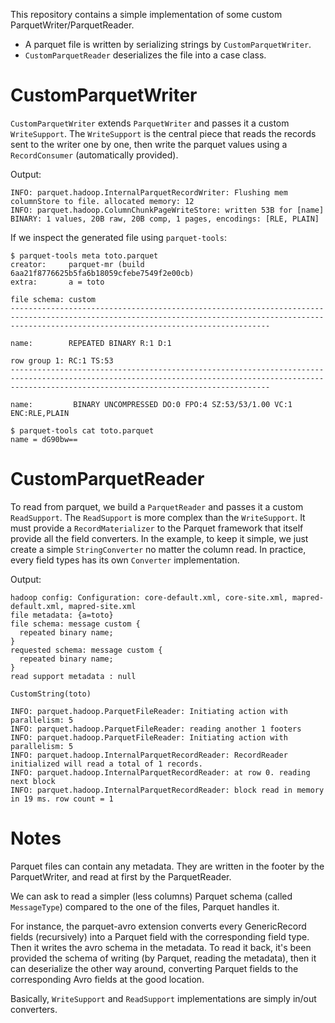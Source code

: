 This repository contains a simple implementation of some custom ParquetWriter/ParquetReader.

- A parquet file is written by serializing strings by `CustomParquetWriter`.
- `CustomParquetReader` deserializes the file into a case class.

# CustomParquetWriter

`CustomParquetWriter` extends `ParquetWriter` and passes it a custom `WriteSupport`.
The `WriteSupport` is the central piece that reads the records sent to the writer one by one, then write the parquet values using a `RecordConsumer` (automatically provided).

Output:

```
INFO: parquet.hadoop.InternalParquetRecordWriter: Flushing mem columnStore to file. allocated memory: 12
INFO: parquet.hadoop.ColumnChunkPageWriteStore: written 53B for [name] BINARY: 1 values, 20B raw, 20B comp, 1 pages, encodings: [RLE, PLAIN]
```

If we inspect the generated file using `parquet-tools`:

```
$ parquet-tools meta toto.parquet
creator:     parquet-mr (build 6aa21f8776625b5fa6b18059cfebe7549f2e00cb)
extra:       a = toto

file schema: custom
------------------------------------------------------------------------------------------------------------------------------------------------------------------------------------------------------

name:        REPEATED BINARY R:1 D:1

row group 1: RC:1 TS:53
------------------------------------------------------------------------------------------------------------------------------------------------------------------------------------------------------

name:         BINARY UNCOMPRESSED DO:0 FPO:4 SZ:53/53/1.00 VC:1 ENC:RLE,PLAIN

$ parquet-tools cat toto.parquet
name = dG90bw==
```

# CustomParquetReader

To read from parquet, we build a `ParquetReader` and passes it a custom `ReadSupport`.
The `ReadSupport` is more complex than the `WriteSupport`.
It must provide a `RecordMaterializer` to the Parquet framework that itself provide all the field converters.
In the example, to keep it simple, we just create a simple `StringConverter` no matter the column read. In practice, every field types has its own `Converter` implementation.

Output: 

```
hadoop config: Configuration: core-default.xml, core-site.xml, mapred-default.xml, mapred-site.xml
file metadata: {a=toto}
file schema: message custom {
  repeated binary name;
}
requested schema: message custom {
  repeated binary name;
}
read support metadata : null

CustomString(toto)

INFO: parquet.hadoop.ParquetFileReader: Initiating action with parallelism: 5
INFO: parquet.hadoop.ParquetFileReader: reading another 1 footers
INFO: parquet.hadoop.ParquetFileReader: Initiating action with parallelism: 5
INFO: parquet.hadoop.InternalParquetRecordReader: RecordReader initialized will read a total of 1 records.
INFO: parquet.hadoop.InternalParquetRecordReader: at row 0. reading next block
INFO: parquet.hadoop.InternalParquetRecordReader: block read in memory in 19 ms. row count = 1
```

# Notes

Parquet files can contain any metadata.
They are written in the footer by the ParquetWriter, and read at first by the ParquetReader.

We can ask to read a simpler (less columns) Parquet schema (called `MessageType`) compared to the one of the files, Parquet handles it.

For instance, the parquet-avro extension converts every GenericRecord fields (recursively) into a Parquet field with the corresponding field type.
Then it writes the avro schema in the metadata.
To read it back, it's been provided the schema of writing (by Parquet, reading the metadata), then it can deserialize the other way around, converting Parquet fields to the corresponding Avro fields at the good location.

Basically, `WriteSupport` and `ReadSupport` implementations are simply in/out converters.
